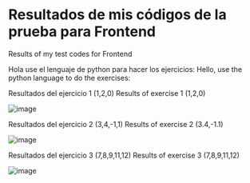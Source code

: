 # Resultados de mis códigos de la prueba para Frontend
Results of my test codes for Frontend



Hola use el lenguaje de python para hacer los ejercicios:
Hello, use the python language to do the exercises:


  Resultados del ejercicio 1 (1,2,0)
  Results of exercise 1 (1,2,0)
  
  ![image](https://user-images.githubusercontent.com/46494068/191123618-ac9787fa-d77a-40fc-bb89-cde237831c53.png)
  
 Resultados del ejercicio 2 (3,4,-1,1)
 Results of exercise 2 (3.4,-1.1)
  
  ![image](https://user-images.githubusercontent.com/46494068/191124831-84b1b415-bc36-4eca-a352-003f7c5ce2f1.png)
  
Resultados del ejercicio 3 (7,8,9,11,12)
Results of exercise 3 (7,8,9,11,12)
  
![image](https://user-images.githubusercontent.com/46494068/191125985-048348c1-bad8-4aa0-9bdc-e74d6fd4e842.png)

